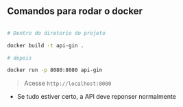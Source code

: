 ## Comandos para rodar o docker


```sh

# Dentro do diretorio do projeto

docker build -t api-gin .

# depois

docker run -p 8080:8080 api-gin

```

> Acesse `http://localhost:8080`

- Se tudo estiver certo, a API deve reponser normalmente


